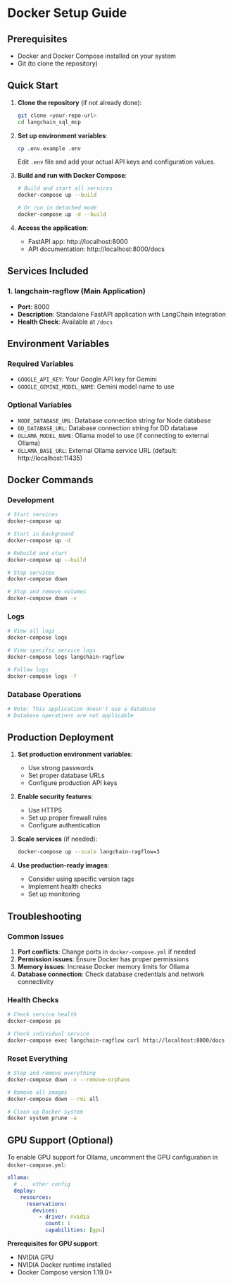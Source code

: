 # Docker Setup Guide

## Prerequisites

- Docker and Docker Compose installed on your system
- Git (to clone the repository)

## Quick Start

1. **Clone the repository** (if not already done):
   ```bash
   git clone <your-repo-url>
   cd langchain_sql_mcp
   ```

2. **Set up environment variables**:
   ```bash
   cp .env.example .env
   ```
   Edit `.env` file and add your actual API keys and configuration values.

3. **Build and run with Docker Compose**:
   ```bash
   # Build and start all services
   docker-compose up --build

   # Or run in detached mode
   docker-compose up -d --build
   ```

4. **Access the application**:
   - FastAPI app: http://localhost:8000
   - API documentation: http://localhost:8000/docs

## Services Included

### 1. langchain-ragflow (Main Application)
- **Port**: 8000
- **Description**: Standalone FastAPI application with LangChain integration
- **Health Check**: Available at `/docs`

## Environment Variables

### Required Variables
- `GOOGLE_API_KEY`: Your Google API key for Gemini
- `GOOGLE_GEMINI_MODEL_NAME`: Gemini model name to use

### Optional Variables
- `NODE_DATABASE_URL`: Database connection string for Node database
- `DD_DATABASE_URL`: Database connection string for DD database
- `OLLAMA_MODEL_NAME`: Ollama model to use (if connecting to external Ollama)
- `OLLAMA_BASE_URL`: External Ollama service URL (default: http://localhost:11435)

## Docker Commands

### Development
```bash
# Start services
docker-compose up

# Start in background
docker-compose up -d

# Rebuild and start
docker-compose up --build

# Stop services
docker-compose down

# Stop and remove volumes
docker-compose down -v
```

### Logs
```bash
# View all logs
docker-compose logs

# View specific service logs
docker-compose logs langchain-ragflow

# Follow logs
docker-compose logs -f
```

### Database Operations
```bash
# Note: This application doesn't use a database
# Database operations are not applicable
```

## Production Deployment

1. **Set production environment variables**:
   - Use strong passwords
   - Set proper database URLs
   - Configure production API keys

2. **Enable security features**:
   - Use HTTPS
   - Set up proper firewall rules
   - Configure authentication

3. **Scale services** (if needed):
   ```bash
   docker-compose up --scale langchain-ragflow=3
   ```

4. **Use production-ready images**:
   - Consider using specific version tags
   - Implement health checks
   - Set up monitoring

## Troubleshooting

### Common Issues

1. **Port conflicts**: Change ports in `docker-compose.yml` if needed
2. **Permission issues**: Ensure Docker has proper permissions
3. **Memory issues**: Increase Docker memory limits for Ollama
4. **Database connection**: Check database credentials and network connectivity

### Health Checks
```bash
# Check service health
docker-compose ps

# Check individual service
docker-compose exec langchain-ragflow curl http://localhost:8000/docs
```

### Reset Everything
```bash
# Stop and remove everything
docker-compose down -v --remove-orphans

# Remove all images
docker-compose down --rmi all

# Clean up Docker system
docker system prune -a
```

## GPU Support (Optional)

To enable GPU support for Ollama, uncomment the GPU configuration in `docker-compose.yml`:

```yaml
ollama:
  # ... other config
  deploy:
    resources:
      reservations:
        devices:
          - driver: nvidia
            count: 1
            capabilities: [gpu]
```

**Prerequisites for GPU support**:
- NVIDIA GPU
- NVIDIA Docker runtime installed
- Docker Compose version 1.19.0+